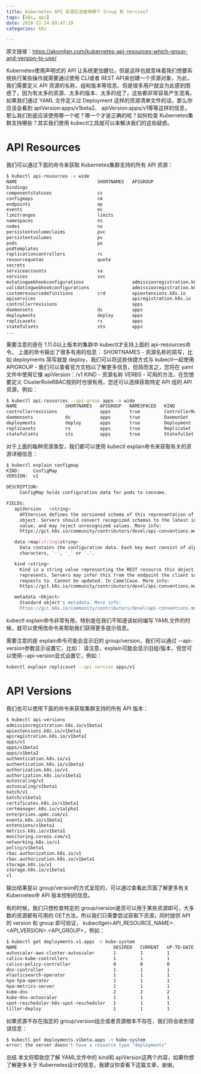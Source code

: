 ```yaml
---
title: Kubernetes API 资源应该使用哪个 Group 和 Version? 
tags: [k8s, api]
date: 2018-12-24 09:47:19
categories: k8s

---
```



原文链接：https://akomljen.com/kubernetes-api-resources-which-group-and-version-to-use/

Kubernetes使用声明式的 API 让系统更加健壮。但是这样也就意味着我们想要系统执行某些操作就需要通过使用 CLI或者 REST API来创建一个资源对象，为此，我们需要定义 API 资源的名称、组和版本等信息。但是很多用户就会为此感到困惑了，因为有太多的资源、太多的版本、太多的组了，这些都非常容易产生混淆。如果我们通过 YAML 文件定义过 Deployment 这样的资源清单文件的话，那么你应该会看到 apiVersion:apps/v1beta2、 apiVersion:apps/v1等等这样的信息，那么我们到底应该使用哪一个呢？哪一个才是正确的呢？如何检查 Kubernetes集群支持哪些？其实我们使用 kubectl工具就可以来解决我们的这些疑惑。

# API Resources

我们可以通过下面的命令来获取 Kubernetes集群支持的所有 API 资源：

```bash
$ kubectl api-resources -o wide
NAME                              SHORTNAMES   APIGROUP                       NAMESPACED   KIND                             VERBS
bindings                                                                      true         Binding                          [create]
componentstatuses                 cs                                          false        ComponentStatus                  [get list]
configmaps                        cm                                          true         ConfigMap                        [create delete deletecollection get list patch update watch]
endpoints                         ep                                          true         Endpoints                        [create delete deletecollection get list patch update watch]
events                            ev                                          true         Event                            [create delete deletecollection get list patch update watch]
limitranges                       limits                                      true         LimitRange                       [create delete deletecollection get list patch update watch]
namespaces                        ns                                          false        Namespace                        [create delete get list patch update watch]
nodes                             no                                          false        Node                             [create delete deletecollection get list patch proxy update watch]
persistentvolumeclaims            pvc                                         true         PersistentVolumeClaim            [create delete deletecollection get list patch update watch]
persistentvolumes                 pv                                          false        PersistentVolume                 [create delete deletecollection get list patch update watch]
pods                              po                                          true         Pod                              [create delete deletecollection get list patch proxy update watch]
podtemplates                                                                  true         PodTemplate                      [create delete deletecollection get list patch update watch]
replicationcontrollers            rc                                          true         ReplicationController            [create delete deletecollection get list patch update watch]
resourcequotas                    quota                                       true         ResourceQuota                    [create delete deletecollection get list patch update watch]
secrets                                                                       true         Secret                           [create delete deletecollection get list patch update watch]
serviceaccounts                   sa                                          true         ServiceAccount                   [create delete deletecollection get list patch update watch]
services                          svc                                         true         Service                          [create delete get list patch proxy update watch]
mutatingwebhookconfigurations                  admissionregistration.k8s.io   false        MutatingWebhookConfiguration     [create delete deletecollection get list patch update watch]
validatingwebhookconfigurations                admissionregistration.k8s.io   false        ValidatingWebhookConfiguration   [create delete deletecollection get list patch update watch]
customresourcedefinitions         crd          apiextensions.k8s.io           false        CustomResourceDefinition         [create delete deletecollection get list patch update watch]
apiservices                                    apiregistration.k8s.io         false        APIService                       [create delete deletecollection get list patch update watch]
controllerrevisions                            apps                           true         ControllerRevision               [create delete deletecollection get list patch update watch]
daemonsets                        ds           apps                           true         DaemonSet                        [create delete deletecollection get list patch update watch]
deployments                       deploy       apps                           true         Deployment                       [create delete deletecollection get list patch update watch]
replicasets                       rs           apps                           true         ReplicaSet                       [create delete deletecollection get list patch update watch]
statefulsets                      sts          apps                           true         StatefulSet                      [create delete deletecollection get list patch update watch]
...
```


需要注意的是在 1.11.0以上版本的集群中 kubectl才支持上面的 api-resources命令。
上面的命令输出了很多有用的信息：
SHORTNAMES - 资源名称的简写，比如 deployments 简写就是 deploy，我们可以将这些快捷方式与 kubectl一起使用
APIGROUP - 我们可以查看官方文档以了解更多信息，但简而言之，您将在 yaml文件中使用它像 apiVersion：<APIGROUP>/v1
KIND - 资源名称
VERBS - 可用的方法，在您想要定义 ClusterRoleRBAC规则时也很有用，您还可以选择获取特定 API 组的 API 资源，例如：

```bash
$ kubectl api-resources --api-group apps -o wide
NAME                  SHORTNAMES   APIGROUP   NAMESPACED   KIND                 VERBS
controllerrevisions                apps       true         ControllerRevision   [create delete deletecollection get list patch update watch]
daemonsets            ds           apps       true         DaemonSet            [create delete deletecollection get list patch update watch]
deployments           deploy       apps       true         Deployment           [create delete deletecollection get list patch update watch]
replicasets           rs           apps       true         ReplicaSet           [create delete deletecollection get list patch update watch]
statefulsets          sts          apps       true         StatefulSet   

```

对于上面的每种资源类型，我们都可以使用 kubectl explain命令来获取有关的资源详细信息：

```bash
$ kubectl explain configmap
KIND:     ConfigMap
VERSION:  v1

DESCRIPTION:
     ConfigMap holds configuration data for pods to consume.

FIELDS:
   apiVersion	<string>
     APIVersion defines the versioned schema of this representation of an
     object. Servers should convert recognized schemas to the latest internal
     value, and may reject unrecognized values. More info:
     https://git.k8s.io/community/contributors/devel/api-conventions.md#resources

   data	<map[string]string>
     Data contains the configuration data. Each key must consist of alphanumeric
     characters, '-', '_' or '.'.

   kind	<string>
     Kind is a string value representing the REST resource this object
     represents. Servers may infer this from the endpoint the client submits
     requests to. Cannot be updated. In CamelCase. More info:
     https://git.k8s.io/community/contributors/devel/api-conventions.md#types-kinds

   metadata	<Object>
     Standard object's metadata. More info:
     https://git.k8s.io/community/contributors/devel/api-conventions.md#metadata
```

kubectl explain命令非常有用，特别是在我们不知道该如何编写 YAML文件的时候，就可以使用改命令来帮助我们获得更多提示信息。

需要注意的是 explain命令可能会显示旧的 group/version，我们可以通过 --api-version参数显示设置它，比如：
请注意，explain可能会显示旧组/版本，但您可以使用--api-version显式设置它，例如：

```bash
kubectl explain replicaset --api-version apps/v1
```

# API Versions
我们也可以使用下面的命令来获取集群支持的所有 API 版本：
```bash
$ kubectl api-versions
admissionregistration.k8s.io/v1beta1
apiextensions.k8s.io/v1beta1
apiregistration.k8s.io/v1beta1
apps/v1
apps/v1beta1
apps/v1beta2
authentication.k8s.io/v1
authentication.k8s.io/v1beta1
authorization.k8s.io/v1
authorization.k8s.io/v1beta1
autoscaling/v1
autoscaling/v2beta1
batch/v1
batch/v1beta1
certificates.k8s.io/v1beta1
certmanager.k8s.io/v1alpha1
enterprises.upmc.com/v1
events.k8s.io/v1beta1
extensions/v1beta1
metrics.k8s.io/v1beta1
monitoring.coreos.com/v1
networking.k8s.io/v1
policy/v1beta1
rbac.authorization.k8s.io/v1
rbac.authorization.k8s.io/v1beta1
storage.k8s.io/v1
storage.k8s.io/v1beta1
v1
```

输出结果是以 group/version的方式呈现的，可以通过查看此页面了解更多有关 Kubernetes中 API 版本控制的信息。

有的时候，我们只想检查特定的 group/version是否可以用于某些资源即可，大多数的资源都有可用的 GET方法，所以我们只需要尝试获取下资源，同时提供 API 的 version 和 group 即可验证， kubectlget<API_RESOURCE_NAME>.<API_VERSION>.<API_GROUP>，例如：

```bash
$ kubectl get deployments.v1.apps -n kube-system
NAME                                    DESIRED   CURRENT   UP-TO-DATE   AVAILABLE   AGE
autoscaler-aws-cluster-autoscaler       1         1         1            1           55d
calico-kube-controllers                 1         1         1            1           317d
calico-policy-controller                0         0         0            0           317d
dns-controller                          1         1         1            1           317d
elasticsearch-operator                  1         1         1            1           274d
hpa-hpa-operator                        1         1         1            1           60d
hpa-metrics-server                      1         1         1            1           60d
kube-dns                                2         2         2            2           317d
kube-dns-autoscaler                     1         1         1            1           317d
spot-rescheduler-k8s-spot-rescheduler   1         1         1            1           136d
tiller-deploy                           1         1         1            1           315d
```

如果资源不存在指定的 group/version组合或者资源根本不存在，我们将会收到错误信息：

```bash
$ kubectl get deployments.v1beta.apps -n kube-system
error: the server doesn't have a resource type "deployments"
```

总结
本文将帮助您了解 YAML文件中的 kind和 apiVersion这两个内容，如果你想了解更多关于 Kubernetes设计的信息，我建议你查看下这篇文章，谢谢。